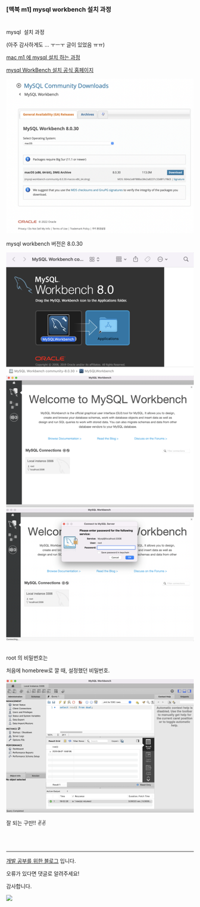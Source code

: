 ### [맥북 m1] mysql workbench 설치 과정
#
#


mysql  설치 과정

(아주 감사하게도 ... ㅜㅡㅜ 글이 있었음 ㅠㅠ)

[mac m1 에 mysql 설치 하는 과정](https://velog.io/@sorzzzzy/MySQL-Mac-에서-MySQL-설치-및-초기-설정하기-SequelPro-nightly-version-설치)

[mysql WorkBench 설치 공식 홈페이지](https://dev.mysql.com/downloads/workbench/)

<img src='./img/install_mysql_img/install_mysql_1.png'>

mysql workbench 버전은 8.0.30

<img src='./img/install_mysql_img/install_mysql_2.png'>



<img src='./img/install_mysql_img/install_mysql_3.png'>
<img src='./img/install_mysql_img/install_mysql_4.png'>

<br>
<br>

root 의 비밀번호는

처음에 homebrew로 깔 때, 설정했던 비밀번호.

<img src='./img/install_mysql_img/install_mysql_5.png'>

잘 되는 구만!! ✌️✌️


<br>
<br>

---

[개발 공부를 위한 블로그](https://gloria94682015.tistory.com/72) 입니다. 

오류가 있다면 댓글로 알려주세요! 

감사합니다.

![](https://t1.daumcdn.net/keditor/emoticon/friends1/large/017.gif)
